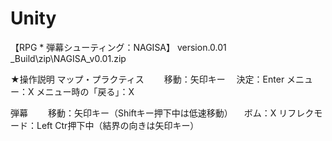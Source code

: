 # Unity

【RPG * 弾幕シューティング：NAGISA】
 version.0.01　　_Build\zip\NAGISA_v0.01.zip
 
 ★操作説明
   マップ・プラクティス
   　　移動：矢印キー
     　決定：Enter
       メニュー：X
       メニュー時の「戻る」：X
       
   弾幕
   　　移動：矢印キー（Shiftキー押下中は低速移動）
     　ボム：X
       リフレクモード：Left Ctr押下中（結界の向きは矢印キー）
   
